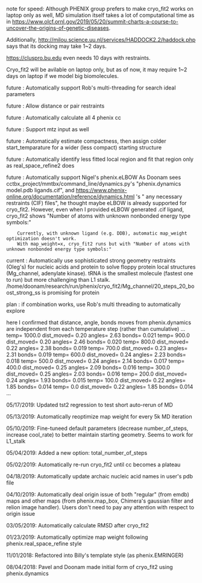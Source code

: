note for speed: Although PHENIX group prefers to make cryo_fit2 works on laptop only as well, MD simulation itself takes a lot of computational time as in https://www.olcf.ornl.gov/2019/05/20/summit-charts-a-course-to-uncover-the-origins-of-genetic-diseases. 

Additionally, http://milou.science.uu.nl/services/HADDOCK2.2/haddock.php says that its docking may take 1~2 days. 

https://cluspro.bu.edu even needs 10 days with restraints.


Cryo_fit2 will be avilable on laptop only, but as of now, it may require 1~2 days on laptop if we model big biomolecules.


future    : Automatically support Rob's multi-threading for search ideal parameters

future    : Allow distance or pair restraints

future    : Automatically calculate all 4 phenix cc

future    : Support mtz input as well

future    : Automatically estimate compactness, then assign colder start_temparature for a wider (less compact) starting structure

future    : Automatically identify less fitted local region and fit that region only as real_space_refine2 does

future    : Automatically support Nigel's phenix.eLBOW
	    As Doonam sees cctbx_project/mmtbx/command_line/dynamics.py's "phenix.dynamics model.pdb ligands.cif", and https://www.phenix-online.org/documentation/reference/dynamics.html 's " any necessary restraints (CIF) files", he thought maybe eLBOW is already supported for cryo_fit2.
	    However, even when I provided eLBOW generated .cif ligand, cryo_fit2 shows "Number of atoms with unknown nonbonded energy type symbols:"

	    Currently, with unknown ligand (e.g. DDB), automatic map_weight optimization doesn't work.
	    With map_weight=x, cryo_fit2 runs but with "Number of atoms with unknown nonbonded energy type symbols:"



current    : Automatically use sophisticated strong geometry restraints (Oleg's) for nucleic acids and protein to solve floppy protein local structures (Mg_channel, adenylate kinase).
             tRNA is the smallest molecule (fastest one to run) but more challenging than L1 stalk.
	     /home/doonam/research/run/phenix/cryo_fit2/Mg_channel/20_steps_20_boost_strong_ss is promising for protein
	     
plan       : if combination works, use Rob's multi threading to automatically explore


here I confirmed that distance, angle, bonds moves from phenix.dynamics are independent from each temperature step (rather than cumulative)
...
  temp= 1000.0 dist_moved=  0.20 angles=  2.63 bonds= 0.021
  temp=  900.0 dist_moved=  0.20 angles=  2.46 bonds= 0.020
  temp=  800.0 dist_moved=  0.22 angles=  2.38 bonds= 0.019
  temp=  700.0 dist_moved=  0.23 angles=  2.31 bonds= 0.019
  temp=  600.0 dist_moved=  0.24 angles=  2.23 bonds= 0.018
  temp=  500.0 dist_moved=  0.24 angles=  2.14 bonds= 0.017
  temp=  400.0 dist_moved=  0.25 angles=  2.09 bonds= 0.016
  temp=  300.0 dist_moved=  0.25 angles=  2.03 bonds= 0.016
  temp=  200.0 dist_moved=  0.24 angles=  1.93 bonds= 0.015
  temp=  100.0 dist_moved=  0.22 angles=  1.85 bonds= 0.014
  temp=    0.0 dist_moved=  0.22 angles=  1.85 bonds= 0.014
...


05/17/2019: Updated tst2 regression to test short auto-rerun of MD

05/13/2019: Automatically reoptimize map weight for every 5k MD iteration

05/10/2019: Fine-tuneed default parameters (decrease number_of_steps, increase cool_rate) to better maintain starting geometry. Seems to work for L1_stalk

05/04/2019: Added a new option: total_number_of_steps

05/02/2019: Automatically re-run cryo_fit2 until cc becomes a plateau

04/18/2019: Automatically update archaic nucleic acid names in user's pdb file

04/10/2019: Automatically deal origin issue of both "regular" (from emdb) maps and other maps (from phenix.map_box, Chimera's gaussian filter and relion image handler). Users don't need to pay any attention with respect to origin issue

03/05/2019: Automatically calculate RMSD after cryo_fit2

01/23/2019: Automatically optimize map weight following phenix.real_space_refine style

11/01/2018: Refactored into Billy's template style (as phenix.EMRINGER)

08/04/2018: Pavel and Doonam made initial form of cryo_fit2 using phenix.dynamics
